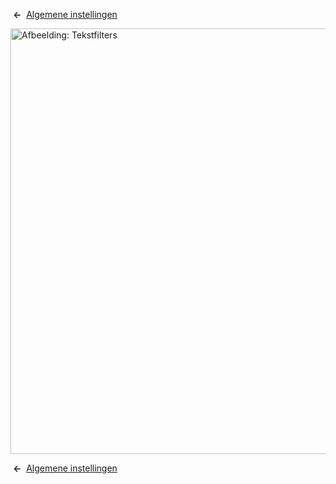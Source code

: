 <!-- Filename: Help4.x:Site_Global_Configuration_Text_Filters / Display title: Algemene instellingen: Tekstfilters -->

 **←**  [Algemene
instellingen](https://docs.joomla.org/Help4.x:Site_Global_Configuration/nl#textfilters "Help4.x:Site Global Configuration/nl")

<img
src="https://docs.joomla.org/images/thumb/c/ce/Help-4x-Global-Configuration-textfilters-subscreen-nl.png/800px-Help-4x-Global-Configuration-textfilters-subscreen-nl.png"
decoding="async"
srcset="https://docs.joomla.org/images/thumb/c/ce/Help-4x-Global-Configuration-textfilters-subscreen-nl.png/1200px-Help-4x-Global-Configuration-textfilters-subscreen-nl.png 1.5x, https://docs.joomla.org/images/thumb/c/ce/Help-4x-Global-Configuration-textfilters-subscreen-nl.png/1600px-Help-4x-Global-Configuration-textfilters-subscreen-nl.png 2x"
data-file-width="1882" data-file-height="1602" width="800" height="681"
alt="Afbeelding: Tekstfilters" />

 **←**  [Algemene
instellingen](https://docs.joomla.org/Help4.x:Site_Global_Configuration/nl#textfilters "Help4.x:Site Global Configuration/nl")
